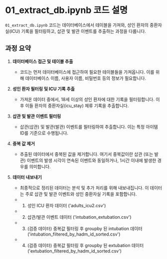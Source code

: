 # 01_extract_db.ipynb 코드 설명

`01_extract_db.ipynb` 코드는 데이터베이스에서 테이블을 가져와, 성인 환자의 중환자실(ICU) 기록을 필터링하고, 삽관 및 발관 이벤트를 추출하는 과정을 다룹니다.

## 과정 요약

1. **데이터베이스 접근 및 테이블 추출**
   - 코드는 먼저 데이터베이스에 접근하여 필요한 테이블들을 가져옵니다. 이를 위해 데이터베이스 이름, 사용자 이름, 비밀번호 등의 정보가 필요합니다.

2. **성인 환자 필터링 및 ICU 기록 추출**
   - 가져온 데이터 중에서, 18세 이상의 성인 환자에 대한 기록을 필터링합니다. 이후 이들 환자의 중환자실(icu_stay) 체류 기록을 추출합니다.

3. **삽관 및 발관 이벤트 필터링**
   - 삽관(삽관) 및 발관(발관) 이벤트를 필터링하여 추출합니다. 이는 특정 아이템 ID를 기준으로 수행됩니다.

4. **중복 값 제거**
   - 추출된 데이터에서 중복된 값을 제거합니다. 여기서 중복값이란 삽관 (또는 발관) 이벤트의 발생 시각이 연속된 이벤트와 동일하거나, 1시간 이내에 발생한 경우를 의미합니다.  

5. **데이터 내보내기**
   - 최종적으로 정리된 데이터는 분석 및 추가 처리를 위해 내보내집니다. 이 데이터는 주로 삽관 및 발관 이벤트와 성인 중환자실 기록을 포함합니다.
    - 1. 성인 ICU 환자 데이터 ('adults_icu2.csv')
    - 2. 삽관/발관 이벤트 데이터 ('intubation_extubation.csv')
    - 3. (검증 데이터) 중복값 필터링 후 groupby 된 intubation 데이터 ('intubation_filtered_by_hadm_id_sorted.csv') 
    - 4. (검증 데이터) 중복값 필터링 후 groupby 된 extubation 데이터 ('extubation_filtered_by_hadm_id_sorted.csv') 

